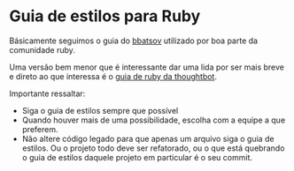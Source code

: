 # Guia de estilos para Ruby
Básicamente seguimos o guia do [bbatsov](https://github.com/bbatsov/ruby-style-guide/) utilizado por boa parte da comunidade ruby.

Uma versão bem menor que é interessante dar uma lida por ser mais breve e direto ao que interessa é o [guia de ruby da thoughtbot](https://github.com/thoughtbot/guides/tree/master/style/ruby).

Importante ressaltar:
* Siga o guia de estilos sempre que possível
* Quando houver mais de uma possibilidade, escolha com a equipe a que preferem.
* Não altere código legado para que apenas um arquivo siga o guia de estilos. Ou o projeto todo deve ser refatorado, ou o que está quebrando o guia de estilos daquele projeto em particular é o seu commit.
